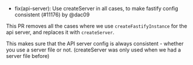 - fix(api-server): Use createServer in all cases, to make fastify config consistent (#11176) by @dac09

This PR removes all the cases where we use `createFastifyInstance` for the api server, and replaces it with `createServer`.

This makes sure that the API server config is always consistent - whether you use a server file or not. (createServer was only used when we had a server file before)
